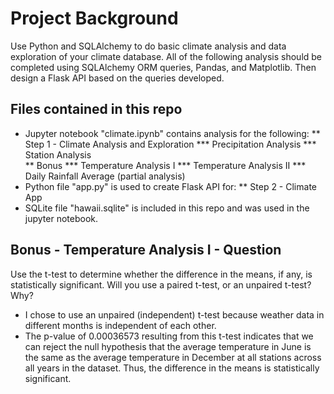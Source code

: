 # Project Background

Use Python and SQLAlchemy to do basic climate analysis and data exploration of your climate database. All of the following analysis should be completed using SQLAlchemy ORM queries, Pandas, and Matplotlib. Then design a Flask API based on the queries developed.

## Files contained in this repo

* Jupyter notebook "climate.ipynb" contains analysis for the following:
  ** Step 1 - Climate Analysis and Exploration
    *** Precipitation Analysis
    *** Station Analysis   
  ** Bonus 
    *** Temperature Analysis I
    *** Temperature Analysis II
    *** Daily Rainfall Average (partial analysis)
* Python file "app.py" is used to create Flask API for:
  ** Step 2 - Climate App 
* SQLite file "hawaii.sqlite" is included in this repo and was used in the jupyter notebook.

## Bonus - Temperature Analysis I - Question
Use the t-test to determine whether the difference in the means, if any, is statistically significant. Will you use a paired t-test, or an unpaired t-test? Why?
* I chose to use an unpaired (independent) t-test because weather data in different months is independent of each other.
* The p-value of 0.00036573 resulting from this t-test indicates that we can reject the null hypothesis that the average temperature in June is the same as the average temperature in December at all stations across all years in the dataset. Thus, the difference in the means is statistically significant.


